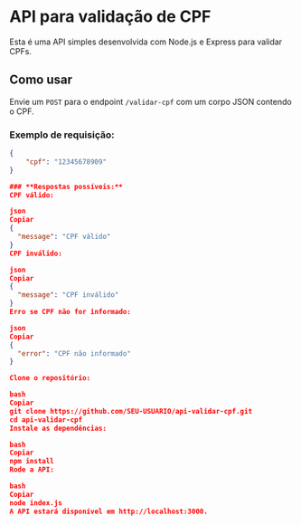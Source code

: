 # **API para validação de CPF**

Esta é uma API simples desenvolvida com Node.js e Express para validar CPFs.

## **Como usar**

Envie um `POST` para o endpoint `/validar-cpf` com um corpo JSON contendo o CPF.

### **Exemplo de requisição:**

```json
{
    "cpf": "12345678909"
}

### **Respostas possíveis:**
CPF válido:

json
Copiar
{
  "message": "CPF válido"
}
CPF inválido:

json
Copiar
{
  "message": "CPF inválido"
}
Erro se CPF não for informado:

json
Copiar
{
  "error": "CPF não informado"
}

Clone o repositório:

bash
Copiar
git clone https://github.com/SEU-USUARIO/api-validar-cpf.git
cd api-validar-cpf
Instale as dependências:

bash
Copiar
npm install
Rode a API:

bash
Copiar
node index.js
A API estará disponível em http://localhost:3000.
